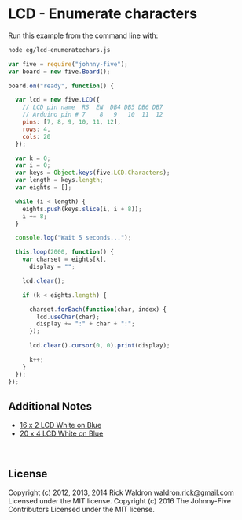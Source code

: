 <!--remove-start-->

# LCD - Enumerate characters

<!--remove-end-->








Run this example from the command line with:
```bash
node eg/lcd-enumeratechars.js
```


```javascript
var five = require("johnny-five");
var board = new five.Board();

board.on("ready", function() {

  var lcd = new five.LCD({
    // LCD pin name  RS  EN  DB4 DB5 DB6 DB7
    // Arduino pin # 7    8   9   10  11  12
    pins: [7, 8, 9, 10, 11, 12],
    rows: 4,
    cols: 20
  });

  var k = 0;
  var i = 0;
  var keys = Object.keys(five.LCD.Characters);
  var length = keys.length;
  var eights = [];

  while (i < length) {
    eights.push(keys.slice(i, i + 8));
    i += 8;
  }

  console.log("Wait 5 seconds...");

  this.loop(2000, function() {
    var charset = eights[k],
      display = "";

    lcd.clear();

    if (k < eights.length) {

      charset.forEach(function(char, index) {
        lcd.useChar(char);
        display += ":" + char + ":";
      });

      lcd.clear().cursor(0, 0).print(display);

      k++;
    }
  });
});


```








## Additional Notes
- [16 x 2 LCD White on Blue](http://www.hacktronics.com/LCDs/16-x-2-LCD-White-on-Blue/flypage.tpl.html)
- [20 x 4 LCD White on Blue](http://www.hacktronics.com/LCDs/20-x-4-LCD-White-on-Blue/flypage.tpl.html)

&nbsp;

<!--remove-start-->

## License
Copyright (c) 2012, 2013, 2014 Rick Waldron <waldron.rick@gmail.com>
Licensed under the MIT license.
Copyright (c) 2016 The Johnny-Five Contributors
Licensed under the MIT license.

<!--remove-end-->
